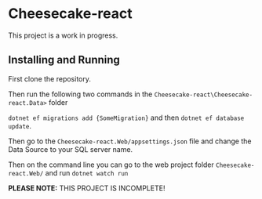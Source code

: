 # Cheesecake-react
This project is a work in progress.

## Installing and Running

First clone the repository.

Then run the following two commands in the `Cheesecake-react\Cheesecake-react.Data>` folder
 
 `dotnet ef migrations add {SomeMigration}`
and then `dotnet ef database update`.

Then go to the `Cheesecake-react.Web/appsettings.json` file
and change the Data Source to your SQL server name.

Then on the command line you can go to the web project folder `Cheesecake-react.Web/`
and run `dotnet watch run` 

**PLEASE NOTE:** THIS PROJECT IS INCOMPLETE!
